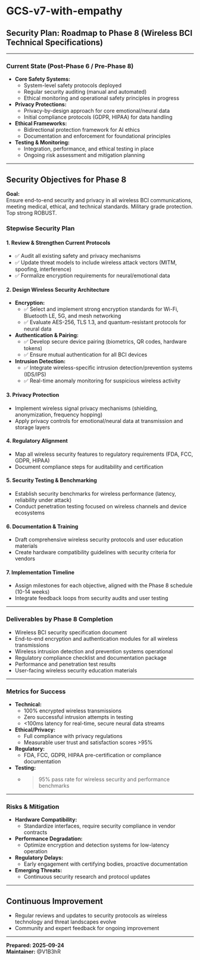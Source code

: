# GCS-v7-with-empathy  
## Security Plan: Roadmap to Phase 8 (Wireless BCI Technical Specifications)

---

### **Current State (Post-Phase 6 / Pre-Phase 8)**

- **Core Safety Systems:**  
  - System-level safety protocols deployed  
  - Regular security auditing (manual and automated)  
  - Ethical monitoring and operational safety principles in progress
- **Privacy Protections:**  
  - Privacy-by-design approach for core emotional/neural data
  - Initial compliance protocols (GDPR, HIPAA) for data handling
- **Ethical Frameworks:**  
  - Bidirectional protection framework for AI ethics  
  - Documentation and enforcement for foundational principles
- **Testing & Monitoring:**  
  - Integration, performance, and ethical testing in place  
  - Ongoing risk assessment and mitigation planning

---

## **Security Objectives for Phase 8**

**Goal:**  
Ensure end-to-end security and privacy in all wireless BCI communications, meeting medical, ethical, and technical standards. Military grade protection. Top strong ROBUST.

### **Stepwise Security Plan**

#### **1. Review & Strengthen Current Protocols**
- ✅ Audit all existing safety and privacy mechanisms
- ✅ Update threat models to include wireless attack vectors (MITM, spoofing, interference)  
- ✅ Formalize encryption requirements for neural/emotional data

#### **2. Design Wireless Security Architecture**
- **Encryption:**  
  - ✅ Select and implement strong encryption standards for Wi-Fi, Bluetooth LE, 5G, and mesh networking
  - ✅ Evaluate AES-256, TLS 1.3, and quantum-resistant protocols for neural data
- **Authentication & Pairing:**  
  - ✅ Develop secure device pairing (biometrics, QR codes, hardware tokens)
  - ✅ Ensure mutual authentication for all BCI devices
- **Intrusion Detection:**  
  - ✅ Integrate wireless-specific intrusion detection/prevention systems (IDS/IPS)
  - ✅ Real-time anomaly monitoring for suspicious wireless activity

#### **3. Privacy Protection**
- Implement wireless signal privacy mechanisms (shielding, anonymization, frequency hopping)
- Apply privacy controls for emotional/neural data at transmission and storage layers

#### **4. Regulatory Alignment**
- Map all wireless security features to regulatory requirements (FDA, FCC, GDPR, HIPAA)
- Document compliance steps for auditability and certification

#### **5. Security Testing & Benchmarking**
- Establish security benchmarks for wireless performance (latency, reliability under attack)
- Conduct penetration testing focused on wireless channels and device ecosystems

#### **6. Documentation & Training**
- Draft comprehensive wireless security protocols and user education materials
- Create hardware compatibility guidelines with security criteria for vendors

#### **7. Implementation Timeline**
- Assign milestones for each objective, aligned with the Phase 8 schedule (10-14 weeks)
- Integrate feedback loops from security audits and user testing

---

### **Deliverables by Phase 8 Completion**

- Wireless BCI security specification document
- End-to-end encryption and authentication modules for all wireless transmissions
- Wireless intrusion detection and prevention systems operational
- Regulatory compliance checklist and documentation package
- Performance and penetration test results
- User-facing wireless security education materials

---

### **Metrics for Success**

- **Technical:**  
  - 100% encrypted wireless transmissions  
  - Zero successful intrusion attempts in testing  
  - <100ms latency for real-time, secure neural data streams
- **Ethical/Privacy:**  
  - Full compliance with privacy regulations  
  - Measurable user trust and satisfaction scores >95%
- **Regulatory:**  
  - FDA, FCC, GDPR, HIPAA pre-certification or compliance documentation
- **Testing:**  
  - >95% pass rate for wireless security and performance benchmarks

---

### **Risks & Mitigation**

- **Hardware Compatibility:**  
  - Standardize interfaces, require security compliance in vendor contracts
- **Performance Degradation:**  
  - Optimize encryption and detection systems for low-latency operation
- **Regulatory Delays:**  
  - Early engagement with certifying bodies, proactive documentation
- **Emerging Threats:**  
  - Continuous security research and protocol updates

---

## **Continuous Improvement**

- Regular reviews and updates to security protocols as wireless technology and threat landscapes evolve
- Community and expert feedback for ongoing improvement

---

**Prepared: 2025-09-24**  
**Maintainer:** @V1B3hR  
